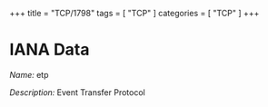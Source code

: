 +++
title = "TCP/1798"
tags = [ "TCP" ]
categories = [ "TCP" ]
+++

# IANA Data

_Name:_ etp

_Description:_ Event Transfer Protocol

